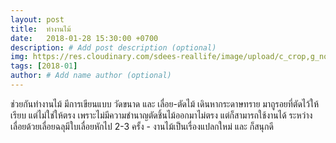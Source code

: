```yaml
---
layout: post
title:  ทำงานไม้
date:   2018-01-28 15:30:00 +0700
description: # Add post description (optional)
img: https://res.cloudinary.com/sdees-reallife/image/upload/c_crop,g_north_west,h_1500,w_3000,x_700,y_200/v1550375377/IMG_2647.jpg # Add image post (optional)
tags: [2018-01]
author: # Add name author (optional)
---
```

ช่วยกันทำงานไม้ มีการเขียนแบบ วัดขนาด และ เลื่อย-ตัดไม้ เดินหากระดาษทราย มาถูรอยที่ตัดไว้ให้เรียบ แต่ไม่ใช่ให้ตรง เพราะไม่มีความชำนาญตัดชิ้นไม้ออกมาไม่ตรง แต่ก็สามารถใช้งานได้ ระหว่างเลื่อยด้วยเลื่อยฉลุมีใบเลื่อยหักไป 2-3 ครั้ง - งานไม้เป็นเรื่องแปลกใหม่ และ ก็สนุกดี
